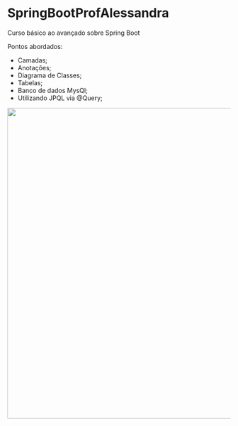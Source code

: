 # SpringBootProfAlessandra
Curso básico ao avançado sobre Spring Boot

Pontos abordados:

- Camadas;
- Anotações;
- Diagrama de Classes;
- Tabelas;
- Banco de dados MysQl;
- Utilizando JPQL via @Query;

<div align-"center">
<img src="![Diagrama que define tabelas Capturar]https://user-images.githubusercontent.com/105406479/227256329-0a3c2cb9-2841-4495-9963-d3aa6c947667.PNG" width="700px" />
</div>





